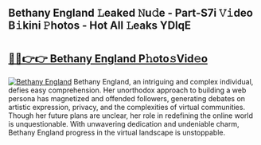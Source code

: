 ## Bethany England 𝙻eaked 𝙽u𝚍e - Part-S7i 𝚅𝚒deo B𝚒kini 𝙿hotos - Hot All 𝙻eaks YDlqE

# <h2><a href="http://ld21f1.urlbe.top/?page=Bethany+England">🔗🔗👉👉 Bethany England P𝚑oto𝚜Vid𝚎o</a></h2>

[![Bethany England](https://i.imgur.com/eBuTRDB.gif)](http://ld21f1.urlbe.top/?page=Bethany+England)
Bethany England, an intriguing and complex individual, defies easy comprehension. Her unorthodox approach to building a web persona has magnetized and offended followers, generating debates on artistic expression, privacy, and the complexities of virtual communities. Though her future plans are unclear, her role in redefining the online world is unquestionable. With unwavering dedication and undeniable charm, Bethany England progress in the virtual landscape is unstoppable.
